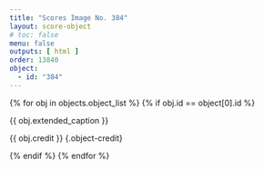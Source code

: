 ```yaml
---
title: "Scores Image No. 384"
layout: score-object
# toc: false
menu: false
outputs: [ html ]
order: 13840
object:
  - id: "384"
---
```


{% for obj in objects.object_list %}
{% if obj.id == object[0].id %}

{{ obj.extended_caption }}

{{ obj.credit }} {.object-credit}

{% endif %}
{% endfor %}
